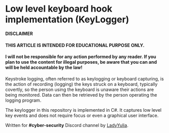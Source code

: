 ﻿# Low level keyboard hook implementation (KeyLogger)

**DISCLAIMER**

#### THIS ARTICLE IS INTENDED FOR EDUCATIONAL PURPOSE **ONLY**.
#### I will not be responsible for any action performed by any reader. If you plan to use the content for illegal purposes, be aware that you can and will be held accountable by the law!

Keystroke logging, often referred to as keylogging or keyboard capturing, is the action of 
recording (logging) the keys struck on a keyboard, typically covertly, so the person 
using the keyboard is unaware their actions are being monitored. Data can then be retrieved 
by the person operating the logging program. 

The keylogger in this repository is implemented in C#. It captures low level key events and does not require focus or even a graphical user interface.

Written for **#cyber-security** Discord channel by [LadyYulia](https://github.com/rusoaica).